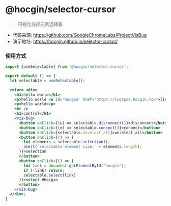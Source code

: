 # @hocgin/selector-cursor

> 可视化光标元素选择器

- 代码来源: https://github.com/GoogleChromeLabs/ProjectVisBug
- 演示地址: https://hocgin.github.io/selector-cursor/

### 使用方式

```jsx
import {useSelectable} from '@hocgin/selector-cursor';

export default () => {
  let selectable = useSelectable();

  return <div>
    <h1>hello world</h1>
    <p>hello world <a id='hocgin' href="https://logspot.hocgin.top">link</a></p>
    <p>hello world</p>
    <hr />
    <h1>control</h1>
    <vis-bug>
      <button onClick={(e) => selectable.disconnect()}>disconnect</button>
      <button onClick={(e) => selectable.connect()}>connect</button>
      <button onClick={selectable.unselect_all}>unselect_all</button>
      <button onClick={() => {
        let elements = selectable.selection();
        alert(`selectable element size:` + elements.length);
      }}>selection
      </button>
      <button onClick={() => {
        let link = document.getElementById("hocgin");
        if (!link) return;
        selectable.select(link)
      }}>select #hocgin
      </button>
    </vis-bug>
  </div>;
}
```
